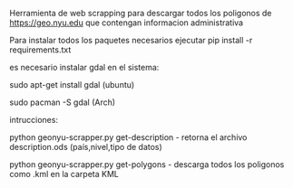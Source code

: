 Herramienta de web scrapping para descargar todos los poligonos de https://geo.nyu.edu que contengan informacion administrativa

Para instalar todos los paquetes necesarios ejecutar pip install -r requirements.txt

es necesario instalar gdal en el sistema:

sudo apt-get install gdal (ubuntu)

sudo pacman -S gdal (Arch)


intrucciones:

python geonyu-scrapper.py get-description - retorna el archivo description.ods (país,nivel,tipo de datos)

python geonyu-scrapper.py get-polygons - descarga todos los poligonos como .kml en la carpeta KML 

